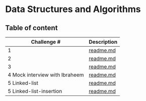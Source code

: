 # Data Structures and Algorithms

## Table of content

| Challenge #                    | Description                                                             |
| ------------------------------ | ----------------------------------------------------------------------- |
| 1                              | [readme.md](javascript/code-challenges/challenge01/README.md)           |
| 2                              | [readme.md](javascript/code-challenges/challenge02/README.md)           |
| 3                              | [readme.md](javascript/code-challenges/challenge03/README.md)           |
| 4 Mock interview with Ibraheem | [readme.md](javascript/code-challenges/challenge04/README.md)           |
| 5 Linked-list                  | [readme.md](javascript/linked-list/Readme.md)                           |
| 5 Linked-list-insertion        | [readme.md](javascript/code-challenges/linked-list-insertion/README.md) |
